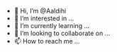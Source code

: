 - 👋 Hi, I’m @Aaldihi
- 👀 I’m interested in ...
- 🌱 I’m currently learning ...
- 💞️ I’m looking to collaborate on ...
- 📫 How to reach me ...

<!---
Aaldihi/Aaldihi is a ✨ special ✨ repository because its `README.md` (this file) appears on your GitHub profile.
You can click the Preview link to take a look at your changes.
--->
